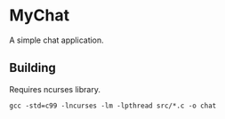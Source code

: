 # MyChat
A simple chat application.

## Building
Requires ncurses library.
```
gcc -std=c99 -lncurses -lm -lpthread src/*.c -o chat
```
